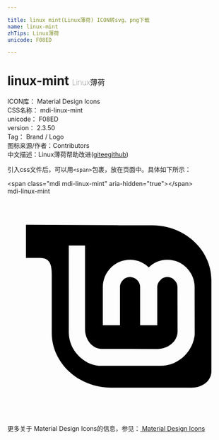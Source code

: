 ```yaml
---

title: linux mint(Linux薄荷) ICON转svg、png下载
name: linux-mint
zhTips: Linux薄荷
unicode: F08ED

---
```


# linux-mint  <small style="font-size: 60%;font-weight: 100">Linux薄荷</small>


<div class="detail-page">
<p>
<span>
ICON库：
<span class="badge-secondary badge">Material Design Icons</span> 
</span>
<br/>
<span>
CSS名称：
<span class="badge-secondary badge">mdi-linux-mint</span> 
</span>
<br/>
<span>
unicode：
<span class="badge-secondary badge">F08ED</span> 
</span>
<br/>
<span>
version：
<span class="badge-secondary badge">2.3.50</span> 
</span>
<br/>
<span>Tag：
<span class="badge-light badge">Brand / Logo</span>
</span>
<br/>
<span>图标来源/作者：<span class="badge-light badge">Contributors</span></span> 
<br/>
<span class="zh-detail">中文描述：<span class="badge-primary badge">Linux薄荷</span><span class="help-link"><span>帮助改进</span>(<a href="https://gitee.com/liuwave/icon-helper/edit/master/json/material/linux-mint.json" target="_blank" rel="noopener noreferrer">gitee</a><a href="https://github.com/liuwave/icon-helper/edit/master/json/material/linux-mint.json" target="_blank" rel="noopener noreferrer">github</a></span>)</span><br/>
</p>
</div>
<div class="alert alert-dark">
  <i class="mdi mdi-linux-mint mdi-48px"></i>
  <i class="mdi mdi-linux-mint mdi-36px"></i>
  <i class="mdi mdi-linux-mint mdi-24px"></i>
  <i class="mdi mdi-linux-mint mdi-18px"></i>
</div>
<div>
  <p>引入css文件后，可以用<code>&lt;span&gt;</code>包裹，放在页面中。具体如下所示：    
  </p>
  <div class="alert alert-primary" style="font-size: 14px">
    &lt;span class="mdi mdi-linux-mint" aria-hidden="true"&gt;&lt;/span&gt;
    <copy-btn content='<span class="mdi mdi-linux-mint" aria-hidden="true"></span>'></copy-btn>
  </div>
  <div class="alert alert-secondary">
    <i class="mdi mdi-linux-mint"
    style="font-size: 24px"
    aria-hidden="true"></i> mdi-linux-mint
    <copy-btn content="mdi-linux-mint" btn-title="复制图标名称"></copy-btn>
  </div>
</div>
<div id="svg" class="svg-wrap">
<svg xmlns="http://www.w3.org/2000/svg" viewBox="0 0 24 24"><path d="M2,3.23V6.8H3.5C4.59,6.8 4.78,7.53 4.78,8.55V14.86C4.78,18.12 7.65,20.77 11.18,20.77H19.9C21,20.77 22,20.07 22,19V9.2C22,5.93 19.13,3.28 15.6,3.28H11.93V3.27L2,3.23V3.23M6.62,5.46H8.37V14.45C8.37,15.65 9.19,16.59 10.16,16.59L16.13,16.61C17.38,16.61 18.35,15.75 18.35,14.73L18.34,9.96C18.34,9.65 18.24,9.41 18,9.19C17.79,8.96 17.56,8.86 17.25,8.86C16.94,8.86 16.71,8.96 16.5,9.19C16.27,9.41 16.16,9.65 16.16,9.96V14.05H14.31V9.96C14.31,9.65 14.21,9.41 14,9.19C13.77,8.96 13.54,8.86 13.22,8.86C12.92,8.86 12.68,8.96 12.46,9.19C12.24,9.41 12.14,9.65 12.14,9.96V14.05H10.29V9.96C10.29,9.15 10.58,8.44 11.15,7.86C11.72,7.29 12.43,7 13.22,7C14,7 14.68,7.28 15.24,7.82C15.79,7.28 16.47,7 17.25,7C18.05,7 18.76,7.29 19.32,7.86C19.89,8.44 20.19,9.15 20.19,9.96L20.2,15.06C20.11,15.91 19.75,16.67 19.13,17.31V17.31C18.4,18.04 17.5,18.42 16.5,18.42H9.83C9,18.34 8.29,17.95 7.69,17.36C7,16.65 6.62,15.79 6.62,14.79V5.46H6.62Z" /></svg>
</div>
<detail full-name='mdi-linux-mint'></detail>
    
<div><p>更多关于 Material Design Icons的信息，参见：<a target="_blank" href="https://iconhelper.cn/material.html"> Material Design Icons</a>
</p></div>
